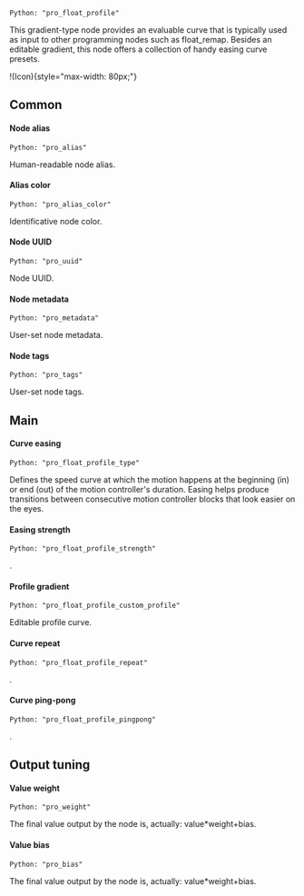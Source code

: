 `Python: "pro_float_profile"`

This gradient-type node provides an evaluable curve that is typically used as input to other programming nodes such as float_remap. Besides an editable gradient, this node offers a collection of handy easing curve presets.

!(Icon){style="max-width: 80px;"}

## Common

#### Node alias
`Python: "pro_alias"`

Human-readable node alias.

#### Alias color
`Python: "pro_alias_color"`

Identificative node color.

#### Node UUID
`Python: "pro_uuid"`

Node UUID.

#### Node metadata
`Python: "pro_metadata"`

User-set node metadata.

#### Node tags
`Python: "pro_tags"`

User-set node tags.

## Main

#### Curve easing
`Python: "pro_float_profile_type"`

Defines the speed curve at which the motion happens at the beginning (in) or end (out) of the motion controller's duration. Easing helps produce transitions between consecutive motion controller blocks that look easier on the eyes.

#### Easing strength
`Python: "pro_float_profile_strength"`

.

#### Profile gradient
`Python: "pro_float_profile_custom_profile"`

Editable profile curve.

#### Curve repeat
`Python: "pro_float_profile_repeat"`

.

#### Curve ping-pong
`Python: "pro_float_profile_pingpong"`

.

## Output tuning

#### Value weight
`Python: "pro_weight"`

The final value output by the node is, actually: value*weight+bias.

#### Value bias
`Python: "pro_bias"`

The final value output by the node is, actually: value*weight+bias.

